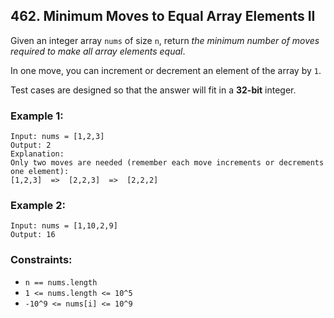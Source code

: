 ## 462. Minimum Moves to Equal Array Elements II

Given an integer array ```nums``` of size ```n```, return *the minimum number of moves required to make all array elements equal*.

In one move, you can increment or decrement an element of the array by ```1```.

Test cases are designed so that the answer will fit in a **32-bit** integer.

### Example 1:
```
Input: nums = [1,2,3]
Output: 2
Explanation:
Only two moves are needed (remember each move increments or decrements one element):
[1,2,3]  =>  [2,2,3]  =>  [2,2,2]
```
### Example 2:
```
Input: nums = [1,10,2,9]
Output: 16
```

### Constraints:

* ```n == nums.length```
* ```1 <= nums.length <= 10^5```
* ```-10^9 <= nums[i] <= 10^9```